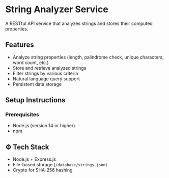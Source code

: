 # String Analyzer Service

A RESTful API service that analyzes strings and stores their computed properties.

## Features

- Analyze string properties (length, palindrome check, unique characters, word count, etc.)
- Store and retrieve analyzed strings
- Filter strings by various criteria
- Natural language query support
- Persistent data storage

## Setup Instructions

### Prerequisites

- Node.js (version 14 or higher)
- npm

## ⚙️ Tech Stack

- Node.js + Express.js
- File-based storage (`/database/strings.json`)
- Crypto for SHA-256 hashing
